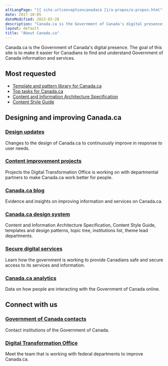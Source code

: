 ```yaml
---
altLangPage: "{{ site.urlconceptioncanadaca }}/a-propos/a-propos.html"
date: 2017-10-05
dateModified: 2023-03-28
description: "Canada.ca is the Government of Canada's digital presence."
layout: default
title: "About Canada.ca"
---
```

<div class="mwsgeneric-base-html parbase section">
  <div class="row profile">
    <div class="col-md-8">
      <p>Canada.ca is the Government of Canada's digital presence. The goal of this site is to make it easier for Canadians to find and understand Government of Canada information and services.</p>
    </div>
  </div>
  <div class="row">
    <div class="col-md-4 col-xs-12 pull-right">
      <section class="lnkbx">
        <h2>Most requested</h2>
        <ul>
          <li><a href="{{ site.urlcanadaca }}/en/government/about/design-system/pattern-library.html">Template and pattern library for Canada.ca</a></li>
          <li><a href="{{ site.url }}/about/top-tasks-for-canada-ca.html">Top tasks for Canada.ca</a></li>
          <li><a href="{{ site.url }}/architecture/canada-content-information-architecture-specification.html">Content and Information Architecture Specification</a></li>
          <li><a href="{{ site.url }}/style-guide/">Content Style Guide</a></li>
        </ul>
      </section>
    </div>
    <section class="col-md-8 pull-left gc-drmt">
      <h2>Designing and improving Canada.ca</h2>
      <div class="wb-eqht row">
        <div class="col-md-6">
          <section>
            <h3 class="h5"><a href="{{ site.urlcanadaca }}/en/government/about/design-system/latest-changes.html">Design updates</a></h3>
            <p>Changes to the design of Canada.ca to continuously improve in response to user needs.</p>
          </section>
        </div>
        <div class="col-md-6">
          <section>
            <h3 class="h5"><a href="{{ site.urlblogca }}/pages/project-overview.html">Content improvement projects</a></h3>
            <p>Projects the Digital Transformation Office is working on with departmental partners to make Canada.ca work better for people.</p>
          </section>
        </div>
        <div class="clearfix"></div>
        <div class="col-md-6">
          <section>
            <h3 class="h5"><a href="{{ site.urlblogca }}">Canada.ca blog</a></h3>
            <p>Evidence and insights on improving information and services on Canada.ca. </p>
          </section>
        </div>
        <div class="col-md-6">
          <section>
            <h3 class="h5"><a href="{{ site.urlcanadaca }}/en/government/about/design-system.html">Canada.ca design system</a></h3>
            <p>Content and Information Architecture Specification, Content Style Guide, templates and design patterns, topic tree, institutions list, theme lead departments.</p>
          </section>
        </div>
        <div class="clearfix"></div>
        <div class="col-md-6">
          <section>
            <h3 class="h5"><a href="{{ site.urlcanadaca }}/en/government/about/secure-digital-services.html">Secure digital services</a></h3>
            <p>Learn how the government is working to provide Canadians safe and secure access to its services and information.</p>
          </section>
        </div>
        <div class="col-md-6">
          <section>
            <h3 class="h5"><a href="{{ site.urlcanadaca }}/en/analytics.html">Canada.ca analytics</a></h3>
            <p>Data on how people are interacting with the Government of Canada online.</p>
          </section>
        </div>
      </div>
    </section>
    <div class="clearfix"></div>
    <section class="col-md-8 pull-left gc-drmt">
      <h2>Connect with us</h2>
      <div class="wb-eqht row">
        <div class="col-md-6">
          <section>
            <h3 class="h5"><a href="{{ site.urlcanadaca }}/en/contact.html">Government of Canada contacts</a></h3>
            <p>Contact institutions of the Government of Canada.</p>
          </section>
        </div>
        <div class="col-md-6">
          <section>
            <h3 class="h5"><a href="{{ site.url }}//about/digital-transformation-office.html">Digital Transformation Office</a></h3>
            <p>Meet the team that is working with federal departments to improve Canada.ca.</p>
          </section>
        </div>
      </div>
    </section>
  </div>
</div>
